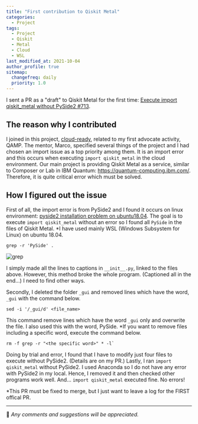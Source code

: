 ```yaml
---
title: "First contribution to Qiskit Metal"
categories:
  - Project
tags:
  - Project
  - Qiskit
  - Metal
  - Cloud
  - WSL
last_modified_at: 2021-10-04
author_profile: true
sitemap:
  changefreq: daily
  priority: 1.0
---
```


I sent a PR as a "draft" to Qiskit Metal for the first time:
[Execute import qiskit_metal without PySide2 #713](https://github.com/Qiskit/qiskit-metal/pull/713).

## The reason why I contributed

I joined in this project, [cloud-ready](https://github.com/qiskit-advocate/qamp-fall-21/issues/16), related to my first advocate activity, QAMP.
The mentor, Marco, specified several things of the project and I had chosen an import issue as a top priority among them.
It is an import error and this occurs when executing `import qiskit_metal` in the cloud environment.
Our main project is providing Qiskit Metal as a service, similar to Composer or Lab in IBM Quantum: https://quantum-computing.ibm.com/.
Therefore, it is quite critical error which must be solved.

## How I figured out the issue

First of all, the import error is from PySide2 and I found it occurs on linux environment:
[pyside2 installation problem on ubuntu18.04](https://stackoverflow.com/questions/63186438/pyside2-installation-problem-on-ubuntu18-04-python-3-8-3-on-anaconda).
The goal is to execute `import qiskit_metal` without an error so I found all `PySide` in the files of Qiskit Metal.
*I have used mainly WSL (Windows Subsystem for Linux) on ubuntu 18.04.

```
grep -r 'PySide' .
```

![grep](https://user-images.githubusercontent.com/62553200/135808167-83631dcc-c9e7-47fe-94f8-fd174a58ec4c.png)

I simply made all the lines to captions in `__init__.py`, linked to the files above.
However, this method broke the whole program. (Captioned all in the end...)
I need to find other ways.

Secondly, I deleted the folder `_gui`
and removed lines which have the word, `_gui` with the command below.

```
sed -i '/_gui/d' <file_name>
```

This command remove lines which have the word `_gui` only and overwrite the file.
I also used this with the word, PySide.
*If you want to remove files including a specific word, execute the command below.

```
rm -f grep -r "<the specific word>" * -l`
```

Doing by trial and error, I found that I have to modify just four files to execute without PySide2.
(Details are on my PR.)
Lastly, I ran `import qiskit_metal` without PySide2.
I used Anaconda so I do not have any error with PySide2 in my local.
Hence, I removed it and then checked other programs work well.
And... `import qiskit_metal` executed fine. No errors!

*This PR must be fixed to merge, but I just want to leave a log for the FIRST offical PR.

---

💬 _Any comments and suggestions will be appreciated._
